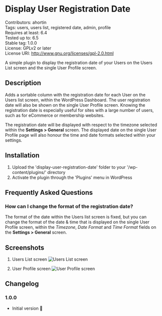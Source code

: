 # Display User Registration Date
Contributors: ahortin  
Tags: users, users list, registered date, admin, profile  
Requires at least: 6.4  
Tested up to: 6.5  
Stable tag: 1.0.0  
License: GPLv2 or later  
License URI: http://www.gnu.org/licenses/gpl-2.0.html  

A simple plugin to display the registration date of your Users on the Users List screen and the single User Profile screen.

## Description

Adds a sortable column with the registration date for each User on the Users list screen, within the WordPress Dashboard. The user registration date will also be shown on the single User Profile screen. Knowing the registration date is especially useful for sites with a large number of users, such as for eCommerce or membership websites.

The registration date will be displayed with respect to the timezone selected within the **Settings > General** screen. The displayed date on the single User Profile page will also honour the time and date formats selected within your settings.

## Installation

1. Upload the 'display-user-registration-date' folder to your '/wp-content/plugins/' directory
2. Activate the plugin through the 'Plugins' menu in WordPress


## Frequently Asked Questions

### How can I change the format of the registration date?
The format of the date within the Users list screen is fixed, but you can change the format of the date & time that is displayed on the single User Profile screen, within the *Timezone*, *Date Format* and *Time Format* fields on the **Settings > General** screen.

## Screenshots

1. Users List screen
![Users List screen](https://maddisondesigns.com/wp-content/uploads/2024/07/display-user-registration-date_screenshot-01.png "Users List screen")

2. User Profile screen
![User Profile screen](https://maddisondesigns.com/wp-content/uploads/2024/07/display-user-registration-date_screenshot-02.png "User Profile screen")

## Changelog

### 1.0.0
- Initial version 🎉
